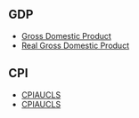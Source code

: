 ## GDP
- [Gross Domestic Product](https://fred.stlouisfed.org/series/GDP)
- [Real Gross Domestic Product](https://fred.stlouisfed.org/series/A191RL1Q225SBEA)

## CPI
- [CPIAUCLS](https://fred.stlouisfed.org/series/CPIAUCSL)
- [CPIAUCLS](https://fred.stlouisfed.org/series/CPILFESL)